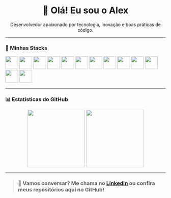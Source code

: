 <h1 align="center">👋 Olá! Eu sou o Alex</h1>
<p align="center">
  Desenvolvedor apaixonado por tecnologia, inovação e boas práticas de código.
</p>

---

### 🚀 Minhas Stacks
<code><img width="40px" src="https://cdn.jsdelivr.net/gh/devicons/devicon@latest/icons/csharp/csharp-original.svg" /></code>
<code><img width="40px" src="https://cdn.jsdelivr.net/gh/devicons/devicon@latest/icons/react/react-original.svg" /></code>
<code><img width="40px" src="https://cdn.jsdelivr.net/gh/devicons/devicon@latest/icons/typescript/typescript-original.svg" /></code>
<code><img width="40px" src="https://cdn.jsdelivr.net/gh/devicons/devicon@latest/icons/nodejs/nodejs-original.svg" /></code>
<code><img width="40px" src="https://cdn.jsdelivr.net/gh/devicons/devicon@latest/icons/python/python-original.svg" /></code>
<code><img width="40px" src="https://cdn.jsdelivr.net/gh/devicons/devicon@latest/icons/java/java-original.svg" /></code>
<code><img width="40px" src="https://cdn.jsdelivr.net/gh/devicons/devicon@latest/icons/git/git-original.svg" /></code>
<code><img width="40px" src="https://cdn.jsdelivr.net/gh/devicons/devicon@latest/icons/github/github-original.svg" /></code>
<code><img width="40px" src="https://cdn.jsdelivr.net/gh/devicons/devicon@latest/icons/mongodb/mongodb-original.svg" /></code>
<code><img width="40px" src="https://cdn.jsdelivr.net/gh/devicons/devicon@latest/icons/postgresql/postgresql-original.svg" /></code>
<code><img width="40px" src="https://cdn.jsdelivr.net/gh/devicons/devicon@latest/icons/microsoftsqlserver/microsoftsqlserver-original.svg" /></code>
<code><img width="40px" src="https://cdn.jsdelivr.net/gh/devicons/devicon@latest/icons/linux/linux-original.svg" /></code>
<code><img width="40px" src="https://cdn.jsdelivr.net/gh/devicons/devicon@latest/icons/docker/docker-original.svg" /></code>

--- 
### 📊 Estatísticas do GitHub
  <div align="center">
    <img height="180em" src="https://github-readme-stats.vercel.app/api?username=silvaalex&show_icons=true&theme=transparent&count_private=true"/>
    <img height="180em" src="https://github-readme-stats.vercel.app/api/top-langs/?username=silvaalex&layout=compact&langs_count=7&theme=transparent"/>
</div>

---

> ### 💬 Vamos conversar? Me chama no [LinkedIn](www.linkedin.com/in/alexjr-silva) ou confira meus repositórios aqui no GitHub!